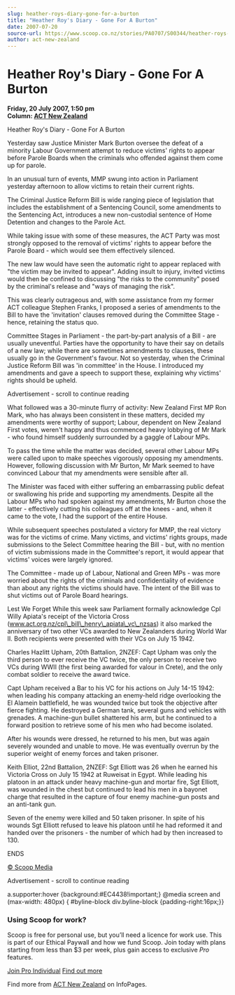 ```yaml
---
slug: heather-roys-diary-gone-for-a-burton
title: "Heather Roy's Diary - Gone For A Burton"
date: 2007-07-20
source-url: https://www.scoop.co.nz/stories/PA0707/S00344/heather-roys-diary-gone-for-a-burton.htm
author: act-new-zealand
---
```

Heather Roy's Diary - Gone For A Burton
=======================================

**Friday, 20 July 2007, 1:50 pm**  
**Column: [ACT New Zealand](https://info.scoop.co.nz/ACT_New_Zealand)**

Heather Roy's Diary - Gone For A Burton

Yesterday saw Justice Minister Mark Burton oversee the defeat of a minority Labour Government attempt to reduce victims' rights to appear before Parole Boards when the criminals who offended against them come up for parole.

In an unusual turn of events, MMP swung into action in Parliament yesterday afternoon to allow victims to retain their current rights.

The Criminal Justice Reform Bill is wide ranging piece of legislation that includes the establishment of a Sentencing Council, some amendments to the Sentencing Act, introduces a new non-custodial sentence of Home Detention and changes to the Parole Act.

While taking issue with some of these measures, the ACT Party was most strongly opposed to the removal of victims' rights to appear before the Parole Board - which would see them effectively silenced.

The new law would have seen the automatic right to appear replaced with "the victim may be invited to appear". Adding insult to injury, invited victims would then be confined to discussing "the risks to the community" posed by the criminal's release and "ways of managing the risk".

This was clearly outrageous and, with some assistance from my former ACT colleague Stephen Franks, I proposed a series of amendments to the Bill to have the 'invitation' clauses removed during the Committee Stage - hence, retaining the status quo.

Committee Stages in Parliament - the part-by-part analysis of a Bill - are usually uneventful. Parties have the opportunity to have their say on details of a new law; while there are sometimes amendments to clauses, these usually go in the Government's favour. Not so yesterday, when the Criminal Justice Reform Bill was 'in committee' in the House. I introduced my amendments and gave a speech to support these, explaining why victims' rights should be upheld.

Advertisement - scroll to continue reading





What followed was a 30-minute flurry of activity: New Zealand First MP Ron Mark, who has always been consistent in these matters, decided my amendments were worthy of support; Labour, dependent on New Zealand First votes, weren't happy and thus commenced heavy lobbying of Mr Mark - who found himself suddenly surrounded by a gaggle of Labour MPs.

To pass the time while the matter was decided, several other Labour MPs were called upon to make speeches vigorously opposing my amendments. However, following discussion with Mr Burton, Mr Mark seemed to have convinced Labour that my amendments were sensible after all.

The Minister was faced with either suffering an embarrassing public defeat or swallowing his pride and supporting my amendments. Despite all the Labour MPs who had spoken against my amendments, Mr Burton chose the latter - effectively cutting his colleagues off at the knees - and, when it came to the vote, I had the support of the entire House.

While subsequent speeches postulated a victory for MMP, the real victory was for the victims of crime. Many victims, and victims' rights groups, made submissions to the Select Committee hearing the Bill - but, with no mention of victim submissions made in the Committee's report, it would appear that victims' voices were largely ignored.

The Committee - made up of Labour, National and Green MPs - was more worried about the rights of the criminals and confidentiality of evidence than about any rights the victims should have. The intent of the Bill was to shut victims out of Parole Board hearings.

Lest We Forget While this week saw Parliament formally acknowledge Cpl Willy Apiata's receipt of the Victoria Cross (www.act.org.nz/cpl\_bill\_henry\_apiata\_vc\_nzsas) it also marked the anniversary of two other VCs awarded to New Zealanders during World War II. Both recipients were presented with their VCs on July 15 1942.

Charles Hazlitt Upham, 20th Battalion, 2NZEF: Capt Upham was only the third person to ever receive the VC twice, the only person to receive two VCs during WWII (the first being awarded for valour in Crete), and the only combat soldier to receive the award twice.

Capt Upham received a Bar to his VC for his actions on July 14-15 1942: when leading his company attacking an enemy-held ridge overlooking the El Alamein battlefield, he was wounded twice but took the objective after fierce fighting. He destroyed a German tank, several guns and vehicles with grenades. A machine-gun bullet shattered his arm, but he continued to a forward position to retrieve some of his men who had become isolated.

After his wounds were dressed, he returned to his men, but was again severely wounded and unable to move. He was eventually overrun by the superior weight of enemy forces and taken prisoner.

Keith Elliot, 22nd Battalion, 2NZEF: Sgt Elliott was 26 when he earned his Victoria Cross on July 15 1942 at Ruweisat in Egypt. While leading his platoon in an attack under heavy machine-gun and mortar fire, Sgt Elliott, was wounded in the chest but continued to lead his men in a bayonet charge that resulted in the capture of four enemy machine-gun posts and an anti-tank gun.

Seven of the enemy were killed and 50 taken prisoner. In spite of his wounds Sgt Elliott refused to leave his platoon until he had reformed it and handed over the prisoners - the number of which had by then increased to 130.

ENDS

[© Scoop Media](http://www.scoop.co.nz/about/terms.html)  

Advertisement - scroll to continue reading



a.supporter:hover {background:#EC4438!important;} @media screen and (max-width: 480px) { #byline-block div.byline-block {padding-right:16px;}}

### Using Scoop for work?

Scoop is free for personal use, but you’ll need a licence for work use. This is part of our Ethical Paywall and how we fund Scoop. Join today with plans starting from less than $3 per week, plus gain access to exclusive _Pro_ features.  
  
[Join Pro Individual](https://pro.scoop.co.nz/Individual/?from=ProIn24) [Find out more](https://pro.scoop.co.nz/using-scoop-for-work/?from=ProIn24)

Find more from [ACT New Zealand](https://info.scoop.co.nz/ACT_New_Zealand) on InfoPages.